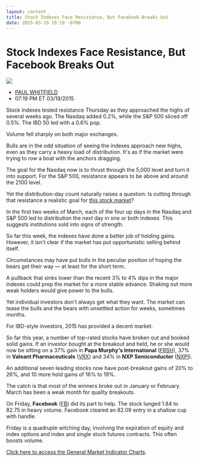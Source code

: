 ```yaml
---
layout: content
title: Stock Indexes Face Resistance, But Facebook Breaks Out
date: 2015-03-19 19:19 -0700
---
```



Stock Indexes Face Resistance, But Facebook Breaks Out
=======================================================


![](https://www.investors.com/wp-content/uploads/ibd-migrated-images/MPv_150320_635623754467404332.png)

* [PAUL WHITFIELD](https://www.investors.com/author/whitfieldp/ "Posts by PAUL WHITFIELD")
* 07:19 PM ET 03/19/2015




  

Stock indexes tested resistance Thursday as they approached the highs of several weeks ago. The Nasdaq added 0.2%, while the S&P 500 sliced off 0.5%. The IBD 50 led with a 0.6% pop.

  

Volume fell sharply on both major exchanges.

  

Bulls are in the odd situation of seeing the indexes approach new highs, even as they carry a heavy load of distribution. It's as if the market were trying to row a boat with the anchors dragging.

  

The goal for the Nasdaq now is to thrust through the 5,000 level and turn it into support. For the S&P 500, resistance appears to be above and around the 2100 level.

  

Yet the distribution-day count naturally raises a question: Is cutting through that resistance a realistic goal for [this stock market](https://www.investors.com/stock-market-today)?

  

In the first two weeks of March, each of the four up days in the Nasdaq and S&P 500 led to distribution the next day in one or both indexes. This suggests institutions sold into signs of strength.

  

So far this week, the indexes have done a better job of holding gains. However, it isn't clear if the market has put opportunistic selling behind itself.

  

Circumstances may have put bulls in the peculiar position of hoping the bears get their way — at least for the short term.

  

A pullback that sinks lower than the recent 3% to 4% dips in the major indexes could prep the market for a more stable advance. Shaking out more weak holders would give power to the bulls.

  

Yet individual investors don't always get what they want. The market can tease the bulls and the bears with unsettled action for weeks, sometimes months.

  

For IBD-style investors, 2015 has provided a decent market.

  

So far this year, a number of top-rated stocks have broken out and booked solid gains. If an investor bought at the breakout and held, he or she would now be sitting on a 37% gain in **Papa Murphy's International** ([FRSH](https://research.investors.com/quote.aspx?symbol=FRSH)), 37% in **Valeant Pharmaceuticals** ([VRX](https://research.investors.com/quote.aspx?symbol=VRX)) and 34% in **NXP Semiconductor** ([NXPI](https://research.investors.com/quote.aspx?symbol=NXPI)).

  

An additional seven leading stocks now have post-breakout gains of 20% to 26%, and 10 more hold gains of 16% to 19%.

  

The catch is that most of the winners broke out in January or February. March has been a weak month for quality breakouts.

  

On Friday, **Facebook** ([FB](https://research.investors.com/quote.aspx?symbol=FB)) did its part to help. The stock lunged 1.84 to 82.75 in heavy volume. Facebook cleared an 82.09 entry in a shallow cup with handle.

  

Friday is a quadruple witching day, involving the expiration of equity and index options and index and single stock futures contracts. This often boosts volume.

  

[Click here to access the General Market Indicator Charts](https://www.investors.com/pdf/GMI_032015.pdf).




